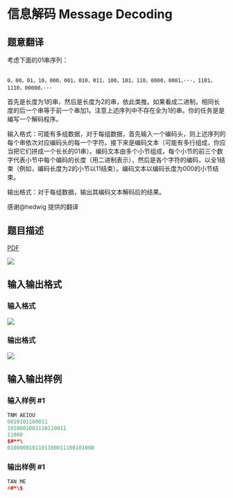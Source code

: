 # 信息解码 Message Decoding

## 题意翻译

考虑下面的01串序列：

```

0，00，01，10，000，001，010，011，100，101，110，0000，0001，···，1101，1110，00000，···

```

首先是长度为1的串，然后是长度为2的串，依此类推。如果看成二进制，相同长度的后一个串等于前一个串加1。注意上述序列中不存在全为1的串。你的任务是是编写一个解码程序。

输入格式：可能有多组数据，对于每组数据，首先输入一个编码头，则上述序列的每个串依次对应编码头的每一个字符。接下来是编码文本（可能有多行组成，你应当把它们拼成一个长长的01串）。编码文本由多个小节组成，每个小节的前三个数字代表小节中每个编码的长度（用二进制表示），然后是各个字符的编码，以全1结束（例如，编码长度为2的小节以11结束）。编码文本以编码长度为000的小节结束。

输出格式：对于每组数据，输出其编码文本解码后的结果。

感谢@hedwig 提供的翻译

## 题目描述

[problemUrl]: https://uva.onlinejudge.org/index.php?option=com_onlinejudge&Itemid=8&category=4&page=show_problem&problem=149

[PDF](https://uva.onlinejudge.org/external/2/p213.pdf)

![](https://cdn.luogu.com.cn/upload/vjudge_pic/UVA213/9340e3ff8ff8441ea7eb703f93537c47ff70598c.png)

## 输入输出格式

### 输入格式

![](https://cdn.luogu.com.cn/upload/vjudge_pic/UVA213/4260f73fa0b027409fa6d97c233479e4dbdc3dcd.png)

### 输出格式

![](https://cdn.luogu.com.cn/upload/vjudge_pic/UVA213/13bf5c4546534e2875ec1ffea2658a273e2d3ecf.png)

## 输入输出样例

### 输入样例 #1

```cpp
TNM AEIOU 
0010101100011 
1010001001110110011 
11000 
$#**\ 
0100000101101100011100101000
```


### 输出样例 #1

```cpp
TAN ME 
##*\$
```


